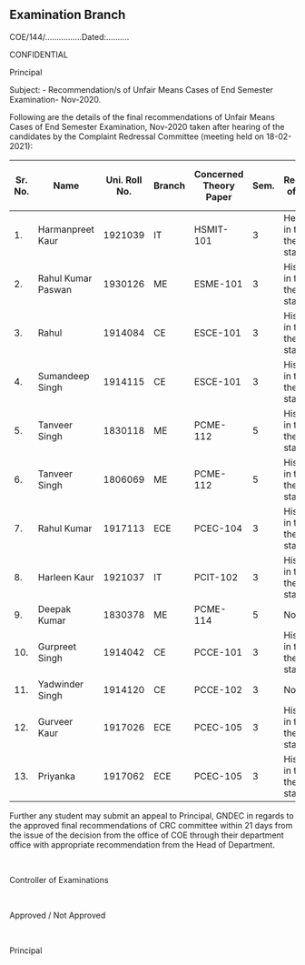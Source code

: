 ## Examination Branch

COE/144/................Dated:..........

CONFIDENTIAL

Principal

Subject: - Recommendation/s of Unfair Means Cases of End Semester Examination- Nov-2020.

Following are the details of the final recommendations of Unfair Means Cases of End Semester Examination, Nov-2020 taken after hearing of the candidates by the Complaint Redressal Committee (meeting held on 18-02-2021):

| Sr. No.    | Name               | Uni. Roll No. | Branch | Concerned Theory Paper | Sem. | Final Recommendation of Unfair Means Case/s                      |
|------------|--------------------|---------------|--------|------------------------|------|------------------------------------------------------------------|
| 1.         | Harmanpreet Kaur   | 1921039       | IT     | HSMIT-101              | 3    | Her Performance in this external theory subject stands cancelled |
| 2.         | Rahul Kumar Paswan | 1930126       | ME     | ESME-101               | 3    | His Performance in this external theory subject stands cancelled |
| 3.         | Rahul              | 1914084       | CE     | ESCE-101               | 3    | His Performance in this external theory subject stands cancelled |
| 4.         | Sumandeep Singh    | 1914115       | CE     | ESCE-101               | 3    | His Performance in this external theory subject stands cancelled |
| 5.         | Tanveer Singh      | 1830118       | ME     | PCME-112               | 5    | His Performance in this external theory subject stands cancelled |
| 6.         | Tanveer Singh      | 1806069       | ME     | PCME-112               | 5    | His Performance in this external theory subject stands cancelled |
| 7.         | Rahul Kumar        | 1917113       | ECE    | PCEC-104               | 3    | His Performance in this external theory subject stands cancelled |
| 8.         | Harleen Kaur       | 1921037       | IT     | PCIT-102               | 3    | His Performance in this external theory subject stands cancelled |
| 9.         | Deepak Kumar       | 1830378       | ME     | PCME-114               | 5    | No Penalty                                                       |
| 10.        | Gurpreet Singh     | 1914042       | CE     | PCCE-101               | 3    | His Performance in this external theory subject stands cancelled |
| 11.        | Yadwinder Singh    | 1914120       | CE     | PCCE-102               | 3    | No Penalty                                                       |
| 12.        | Gurveer Kaur       | 1917026       | ECE    | PCEC-105               | 3    | His Performance in this external theory subject stands cancelled |
| 13.        | Priyanka           | 1917062       | ECE    | PCEC-105               | 3    | His Performance in this external theory subject stands cancelled |

Further any student may submit an appeal to Principal, GNDEC in regards to the approved final recommendations of CRC committee within 21 days from the issue of the decision from the office of COE through their department office with appropriate recommendation from the Head of Department.

</br>

Controller of Examinations

</br>

Approved / Not Approved

</br>

Principal
